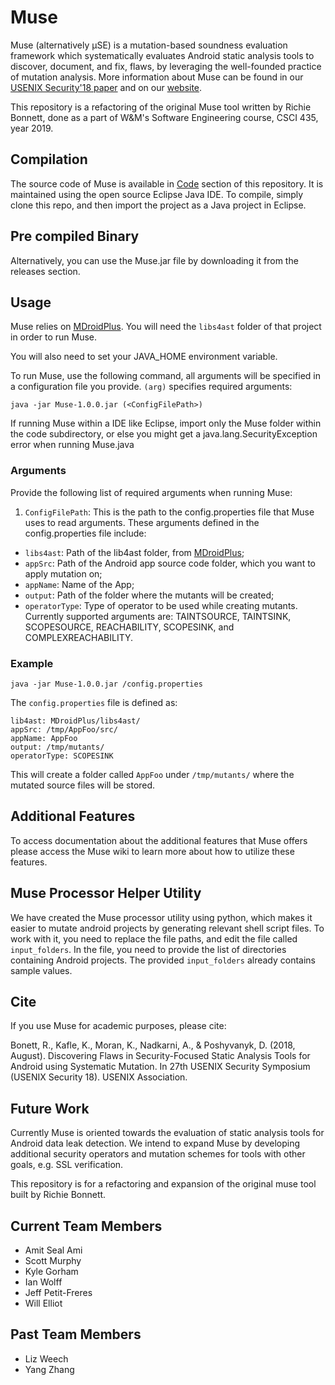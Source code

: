 # Muse
Muse (alternatively µSE) is a mutation-based soundness evaluation framework which systematically evaluates Android static analysis tools to discover, document, and fix, flaws, by leveraging the well-founded practice of mutation analysis. More information about Muse can be found in our [USENIX Security'18 paper](http://www.cs.wm.edu/~rfbonett/pubs/usenix18.pdf) and on our [website](https://muse-security-evaluation.github.io/#overview). 

This repository is a refactoring of the original Muse tool written by Richie Bonnett, done as a part of W&M's Software Engineering course, CSCI 435, year 2019.

## Compilation
The source code of Muse is available in [Code](https://gitlab.com/WM-CSCI435-F18/android-muse/tree/master/code) section of this repository. It is maintained using the open source Eclipse Java IDE. To compile, simply clone this repo, and then import the project as a Java project in Eclipse.

## Pre compiled Binary
Alternatively, you can use the Muse.jar file by downloading it from the releases section. 

## Usage
Muse relies on [MDroidPlus](https://gitlab.com/SEMERU-Code-Public/Android/Mutation/MDroidPlus). You will need the `libs4ast` folder of that project in order to run Muse. 

You will also need to set your JAVA_HOME environment variable.

To run Muse, use the following command, all arguments will be specified in a configuration file you provide. `(arg)` specifies required arguments:
```
java -jar Muse-1.0.0.jar (<ConfigFilePath>)
```

If running Muse within a IDE like Eclipse, import only the Muse folder within the code subdirectory, or else you might get a java.lang.SecurityException error when running Muse.java

### Arguments
Provide the following list of required arguments when running Muse: 
1. ``ConfigFilePath``: This is the path to the config.properties file that Muse uses to read arguments. These arguments defined in the config.properties file include:
- ``libs4ast``:  Path of the lib4ast folder, from [MDroidPlus](https://gitlab.com/SEMERU-Code-Public/Android/Mutation/MDroidPlus/tree/master/libs4ast);
- ``appSrc``: Path of the Android app source code folder, which you want to apply mutation on;
- ``appName``:  Name of the App;
- ``output``: Path of the folder where the mutants will be created;
- `operatorType`: Type of operator to be used while creating mutants. Currently supported arguments are: TAINTSOURCE, TAINTSINK, SCOPESOURCE, REACHABILITY, SCOPESINK, and COMPLEXREACHABILITY.

### Example
```
java -jar Muse-1.0.0.jar /config.properties
```

The `config.properties` file is defined as:
```
lib4ast: MDroidPlus/libs4ast/
appSrc: /tmp/AppFoo/src/
appName: AppFoo
output: /tmp/mutants/
operatorType: SCOPESINK
```

This will create a folder called `AppFoo` under `/tmp/mutants/` where the mutated source files will be stored. 

## Additional Features
To access documentation about the additional features that Muse offers please access the Muse wiki to learn more about how to utilize these features.

## Muse Processor Helper Utility
We have created the Muse processor utility using python, which makes it easier to mutate android projects by generating relevant shell script files. To work with it, you need to replace the file paths, and edit the file called `input_folders`. In the file, you need to provide the list of directories containing Android projects. The provided `input_folders` already contains sample values. 


## Cite
If you use Muse for academic purposes, please cite: 

Bonett, R., Kafle, K., Moran, K., Nadkarni, A., & Poshyvanyk, D. (2018, August). Discovering Flaws in Security-Focused Static Analysis Tools for Android using Systematic Mutation. In 27th USENIX Security Symposium (USENIX Security 18). USENIX Association.

## Future Work
Currently Muse is oriented towards the evaluation of static analysis tools for Android data leak detection. We intend to expand Muse by developing additional security operators and mutation schemes for tools with other goals, e.g. SSL verification. 

This repository is for a refactoring and expansion of the original muse tool built by Richie Bonnett.

## Current Team Members
- Amit Seal Ami
- Scott Murphy
- Kyle Gorham
- Ian Wolff
- Jeff Petit-Freres
- Will Elliot
  
## Past Team Members
- Liz Weech
- Yang Zhang
